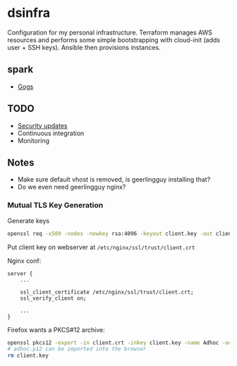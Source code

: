 # dsinfra

Configuration for my personal infrastructure. Terraform manages AWS resources
and performs some simple bootstrapping with cloud-init (adds user + SSH keys).
Ansible then provisions instances.

## spark
 - [Gogs](https://gogs.io/)

## TODO

 - [Security updates](https://github.com/rothgar/ansible-yum-security-updates)
 - Continuous integration
 - Monitoring

## Notes

  - Make sure default vhost is removed, is geerlingguy installing that?
  - Do we even need geerlingguy nginx?

### Mutual TLS Key Generation

Generate keys

```bash
openssl req -x509 -nodes -newkey rsa:4096 -keyout client.key -out client.crt
```

Put client key on webserver at `/etc/nginx/ssl/trust/client.crt`

Nginx conf:

```nginx
server {
    ...

    ssl_client_certificate /etc/nginx/ssl/trust/client.crt;
    ssl_verify_client on;

    ...
}
```

Firefox wants a PKCS#12 archive:

```bash
openssl pkcs12 -export -in client.crt -inkey client.key -name Adhoc -out adhoc.p12
# adhoc.p12 can be imported into the browser
rm client.key
```
